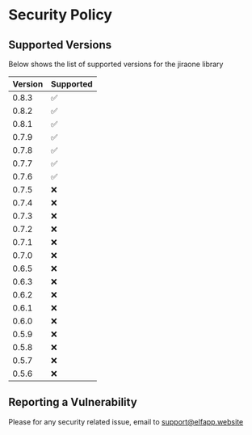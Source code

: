 # Security Policy

## Supported Versions

Below shows the list of supported versions for the jiraone library

| Version | Supported          |
|---------|--------------------|
| 0.8.3   | :white_check_mark: |
| 0.8.2   | :white_check_mark: |
| 0.8.1   | :white_check_mark: |
| 0.7.9   | :white_check_mark: |
| 0.7.8   | :white_check_mark: |
| 0.7.7   | :white_check_mark: |
| 0.7.6   | :white_check_mark: |
| 0.7.5   | :x: |
| 0.7.4   | :x:                |
| 0.7.3   | :x:                |
| 0.7.2   | :x:                |
| 0.7.1   | :x:                |
| 0.7.0   | :x:                |
| 0.6.5   | :x:                |
| 0.6.3   | :x:                |
| 0.6.2   | :x:                |
| 0.6.1   | :x:                |
| 0.6.0   | :x:                |
| 0.5.9   | :x:                |
| 0.5.8   | :x:                |
| 0.5.7   | :x:                |
| 0.5.6   | :x:                |

## Reporting a Vulnerability

Please for any security related issue, email to support@elfapp.website
